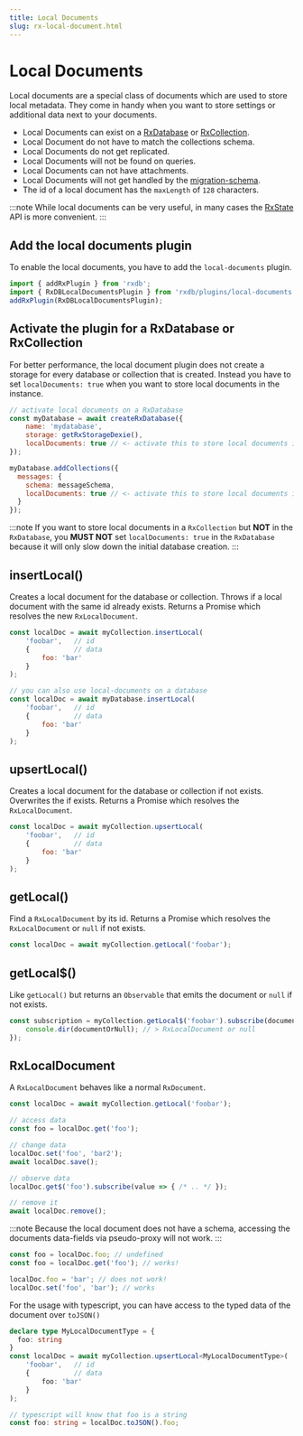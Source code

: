 ```yaml
---
title: Local Documents
slug: rx-local-document.html
---
```


# Local Documents

Local documents are a special class of documents which are used to store local metadata.
They come in handy when you want to store settings or additional data next to your documents.

- Local Documents can exist on a [RxDatabase](./rx-database.md) or [RxCollection](./rx-collection.md).
- Local Document do not have to match the collections schema.
- Local Documents do not get replicated.
- Local Documents will not be found on queries.
- Local Documents can not have attachments.
- Local Documents will not get handled by the [migration-schema](./migration-schema.md).
- The id of a local document has the `maxLength` of `128` characters.

:::note
While local documents can be very useful, in many cases the [RxState](./rx-state.md) API is more convenient.
:::

## Add the local documents plugin

To enable the local documents, you have to add the `local-documents` plugin.

```ts
import { addRxPlugin } from 'rxdb';
import { RxDBLocalDocumentsPlugin } from 'rxdb/plugins/local-documents';
addRxPlugin(RxDBLocalDocumentsPlugin);
```

## Activate the plugin for a RxDatabase or RxCollection

For better performance, the local document plugin does not create a storage for every database or collection that is created.
Instead you have to set `localDocuments: true` when you want to store local documents in the instance.

```js
// activate local documents on a RxDatabase
const myDatabase = await createRxDatabase({
    name: 'mydatabase',
    storage: getRxStorageDexie(),
    localDocuments: true // <- activate this to store local documents in the database
});

myDatabase.addCollections({
  messages: {
    schema: messageSchema,
    localDocuments: true // <- activate this to store local documents in the collection
  }
});
```

:::note
If you want to store local documents in a `RxCollection` but **NOT** in the `RxDatabase`, you **MUST NOT** set `localDocuments: true` in the `RxDatabase` because it will only slow down the initial database creation.
:::

## insertLocal()

Creates a local document for the database or collection. Throws if a local document with the same id already exists. Returns a Promise which resolves the new `RxLocalDocument`.

```javascript
const localDoc = await myCollection.insertLocal(
    'foobar',   // id
    {           // data
        foo: 'bar'
    }
);

// you can also use local-documents on a database
const localDoc = await myDatabase.insertLocal(
    'foobar',   // id
    {           // data
        foo: 'bar'
    }
);
```

## upsertLocal()

Creates a local document for the database or collection if not exists. Overwrites the if exists. Returns a Promise which resolves the `RxLocalDocument`.

```javascript
const localDoc = await myCollection.upsertLocal(
    'foobar',   // id
    {           // data
        foo: 'bar'
    }
);
```

## getLocal()

Find a `RxLocalDocument` by its id. Returns a Promise which resolves the `RxLocalDocument` or `null` if not exists.

```javascript
const localDoc = await myCollection.getLocal('foobar');
```

## getLocal$()

Like `getLocal()` but returns an `Observable` that emits the document or `null` if not exists.

```javascript
const subscription = myCollection.getLocal$('foobar').subscribe(documentOrNull => {
    console.dir(documentOrNull); // > RxLocalDocument or null
});
```

## RxLocalDocument

A `RxLocalDocument` behaves like a normal `RxDocument`.

```javascript
const localDoc = await myCollection.getLocal('foobar');

// access data
const foo = localDoc.get('foo');

// change data
localDoc.set('foo', 'bar2');
await localDoc.save();

// observe data
localDoc.get$('foo').subscribe(value => { /* .. */ });

// remove it
await localDoc.remove();
```

:::note
Because the local document does not have a schema, accessing the documents data-fields via pseudo-proxy will not work.
:::

```javascript
const foo = localDoc.foo; // undefined
const foo = localDoc.get('foo'); // works!

localDoc.foo = 'bar'; // does not work!
localDoc.set('foo', 'bar'); // works
```

For the usage with typescript, you can have access to the typed data of the document over `toJSON()`

```ts
declare type MyLocalDocumentType = {
  foo: string
}
const localDoc = await myCollection.upsertLocal<MyLocalDocumentType>(
    'foobar',   // id
    {           // data
        foo: 'bar'
    }
);

// typescript will know that foo is a string
const foo: string = localDoc.toJSON().foo;
```
